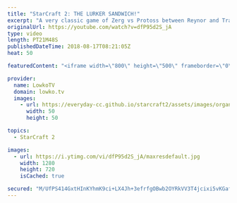 ```yaml
---
title: "StarCraft 2: THE LURKER SANDWICH!"
excerpt: "A very classic game of Zerg vs Protoss between Reynor and Trap. Subscribe for more videos: http://lowko.tv/youtube Welcome to Aiur: https://goo.gl/1giyV2  Very impressively played by Trap in this game. Slowly, methodically getting rid of all Zerg attacks and getting up to his dream army composition."
originalUrl: https://youtube.com/watch?v=dfP95d2S_jA
type: video
length: PT21M48S
publishedDateTime: 2018-08-17T08:21:05Z
heat: 50

featuredContent: "<iframe width=\"800\" height=\"500\" frameborder=\"0\" src=\"https://www.youtube.com/embed/dfP95d2S_jA\" allow=\"accelerometer; autoplay; encrypted-media; gyroscope; picture-in-picture\" allowfullscreen></iframe>"

provider:
  name: LowkoTV
  domain: lowko.tv
  images:
    - url: https://everyday-cc.github.io/starcraft2/assets/images/organizations/lowko.tv-50x50.jpg
      width: 50
      height: 50

topics:
  - StarCraft 2

images:
  - url: https://i.ytimg.com/vi/dfP95d2S_jA/maxresdefault.jpg
    width: 1280
    height: 720
    isCached: true

secured: "M/UfPS414GxtHInKYhmK9ci+LX4Jh+3efrfgOBwb2OYRkVV3T4jcixi5vKGafhKbpHcmzQJ7bCIGioFlwlzDivB23AKvqBtoyfsytIh2kOnpxJGGrk3t9PGQy3WM9c5XzG5m2FS42/kDEu33DjUST7PyBxz7fzLfK33fXwXR4zTe2a9GyJbBNGtvPbvq/ElFcZrCwuVRYYyQ3OuHPbz0yyWZ4BbmU4QM16/Y03/Go7FDs466GcksYAUHQbIpNzNBCxWOKYiEQmR3sT8gktJ64bHnf92g5O5ntuDK1KcI5jT29bPDrOXgjN4LZ8T1VGUawjyvjHxtd1+RrSoy7ro/SLpV3zyjTNoDNRFC5Ar1LgAo9ywdlVy5/gtbfkVg8a/XqSH77EUKAUIf+Exeh7dHGZouEbDzcndApGKZEmpAm1A=;ky8csmAxBIJ8RjihXfKkYA=="
---
```



